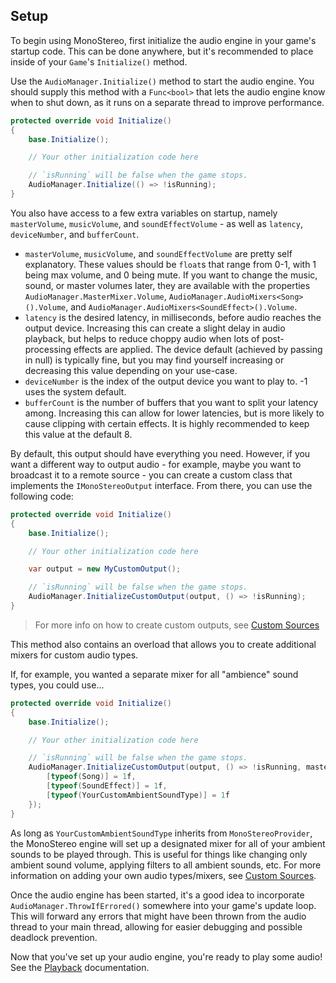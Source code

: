 ## Setup
To begin using MonoStereo, first initialize the audio engine in your game's startup code. This can be done anywhere, but it's recommended to place inside of your `Game`'s `Initialize()` method.

Use the `AudioManager.Initialize()` method to start the audio engine. You should supply this method with a `Func<bool>` that lets the audio engine know when to shut down, as it runs on a separate thread to improve performance.

```cs
protected override void Initialize()
{
    base.Initialize();

    // Your other initialization code here

    // `isRunning` will be false when the game stops.
    AudioManager.Initialize(() => !isRunning);
}
```

You also have access to a few extra variables on startup, namely `masterVolume`, `musicVolume`, and `soundEffectVolume` - as well as `latency`, `deviceNumber`, and `bufferCount`.

- `masterVolume`, `musicVolume`, and `soundEffectVolume` are pretty self explanatory. These values should be `float`s that range from 0-1, with 1 being max volume, and 0 being mute. If you want to change the music, sound, or master volumes later, they are available with the properties `AudioManager.MasterMixer.Volume`, `AudioManager.AudioMixers<Song>().Volume`, and `AudioManager.AudioMixers<SoundEffect>().Volume`.
- `latency` is the desired latency, in milliseconds, before audio reaches the output device. Increasing this can create a slight delay in audio playback, but helps to reduce choppy audio when lots of post-processing effects are applied. The device default (achieved by passing in null) is typically fine, but you may find yourself increasing or decreasing this value depending on your use-case.
- `deviceNumber` is the index of the output device you want to play to. -1 uses the system default.
- `bufferCount` is the number of buffers that you want to split your latency among. Increasing this can allow for lower latencies, but is more likely to cause clipping with certain effects. It is highly recommended to keep this value at the default 8.

By default, this output should have everything you need. However, if you want a different way to output audio - for example, maybe you want to broadcast it to a remote source - you can create a custom class that implements the `IMonoStereoOutput` interface.
From there, you can use the following code:

```cs
protected override void Initialize()
{
    base.Initialize();

    // Your other initialization code here

    var output = new MyCustomOutput();

    // `isRunning` will be false when the game stops.
    AudioManager.InitializeCustomOutput(output, () => !isRunning);
}
```

> For more info on how to create custom outputs, see [Custom Sources](https://github.com/NycroV/MonoStereo/blob/master/docs/CUSTOM_SOURCES.md)

This method also contains an overload that allows you to create additional mixers for custom audio types.

If, for example, you wanted a separate mixer for all "ambience" sound types, you could use...

```cs
protected override void Initialize()
{
    base.Initialize();

    // Your other initialization code here

    // `isRunning` will be false when the game stops.
    AudioManager.InitializeCustomOutput(output, () => !isRunning, masterVolume: 1f, audioMixerTypesAndVolumes: new() {
        [typeof(Song)] = 1f,
        [typeof(SoundEffect)] = 1f,
        [typeof(YourCustomAmbientSoundType)] = 1f
    });
}
```

As long as `YourCustomAmbientSoundType` inherits from `MonoStereoProvider`, the MonoStereo engine will set up a designated mixer for all of your ambient sounds to be played through. This is useful for things like changing only ambient sound volume, applying filters to all ambient sounds, etc. For more information on adding your own audio types/mixers, see [Custom Sources](https://github.com/NycroV/MonoStereo/blob/master/docs/CUSTOM_SOURCES.md).

Once the audio engine has been started, it's a good idea to incorporate `AudioManager.ThrowIfErrored()` somewhere into your game's update loop. This will forward any errors that might have been thrown from the audio thread to your main thread, allowing for easier debugging and possible deadlock prevention.

Now that you've set up your audio engine, you're ready to play some audio! See the [Playback](https://github.com/NycroV/MonoStereo/blob/master/docs/PLAYBACK.md) documentation.
